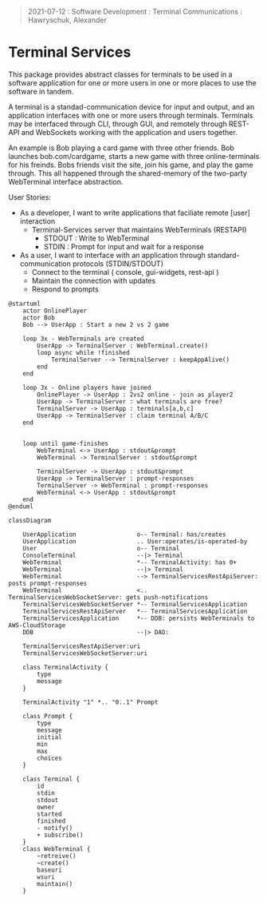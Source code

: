 > 2021-07-12 : Software Development : Terminal Communications : Hawryschuk, Alexander

# Terminal Services
This package provides abstract classes for terminals to be used in a software application for one or more users in one or more places to use the software in tandem.

A terminal is a standad-communication device for input and output, and an application interfaces with one or more users through terminals. Terminals may be interfaced through CLI, through GUI, and remotely through REST-API and WebSockets working with the application and users together.

An example is Bob playing a card game with three other friends. Bob launches bob.com/cardgame, starts a new game with three online-terminals for his freinds. Bobs friends visit the site, join his game, and play the game through. This all happened through the shared-memory of the two-party WebTerminal interface abstraction.

User Stories:
- As a developer, I want to write applications that faciliate remote [user] interaction
  - Terminal-Services server that maintains WebTerminals (RESTAPI)
     - STDOUT : Write to WebTerminal
     - STDIN  : Prompt for input and wait for a response
- As a user, I want to interface with an application through standard-communication protocols (STDIN/STDOUT)
  - Connect to the terminal ( console, gui-widgets, rest-api )
  - Maintain the connection with updates
  - Respond to prompts

```plantuml
@startuml
    actor OnlinePlayer
    actor Bob
    Bob --> UserApp : Start a new 2 vs 2 game
    
    loop 3x - WebTerminals are created
        UserApp -> TerminalServer : WebTerminal.create()
        loop async while !finished
            TerminalServer --> TerminalServer : keepAppAlive()
        end
    end
  
    loop 3x - Online players have joined
        OnlinePlayer -> UserApp : 2vs2 online - join as player2
        UserApp -> TerminalServer : what terminals are free?
        TerminalServer -> UserApp : terminals[a,b,c]
        UserApp -> TerminalServer : claim terminal A/B/C
    end

    
    loop until game-finishes
        WebTerminal <-> UserApp : stdout&prompt
        WebTerminal -> TerminalServer : stdout&prompt

        TerminalServer -> UserApp : stdout&prompt
        UserApp -> TerminalServer : prompt-responses
        TerminalServer -> WebTerminal : prompt-responses
        WebTerminal <-> UserApp : stdout&prompt
    end
@enduml
```

```mermaid
classDiagram

    UserApplication                 o-- Terminal: has/creates
    UserApplication                 .. User:operates/is-operated-by
    User                            o-- Terminal
    ConsoleTerminal                 --|> Terminal
    WebTerminal                     *-- TerminalActivity: has 0+
    WebTerminal                     --|> Terminal
    WebTerminal                     --> TerminalServicesRestApiServer: posts prompt-responses
    WebTerminal                     <.. TerminalServicesWebSocketServer: gets push-notifications
    TerminalServicesWebSocketServer *-- TerminalServicesApplication
    TerminalServicesRestApiServer   *-- TerminalServicesApplication
    TerminalServicesApplication     *-- DDB: persists WebTerminals to AWS-CloudStorage    
    DDB                             --|> DAO: 
    
    TerminalServicesRestApiServer:uri
    TerminalServicesWebSocketServer:uri

    class TerminalActivity {
        type
        message
    }

    TerminalActivity "1" *.. "0..1" Prompt

    class Prompt {
        type
        message
        initial
        min
        max
        choices
    }

    class Terminal {
        id
        stdin
        stdout
        owner
        started
        finished
        - notify()
        + subscribe()
    }
    class WebTerminal {
        ~retreive()
        ~create()
        baseuri
        wsuri
        maintain()
    }    
```
